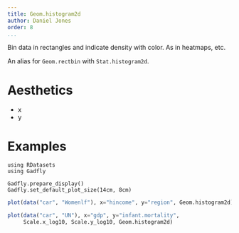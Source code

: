 ```yaml
---
title: Geom.histogram2d
author: Daniel Jones
order: 8
...
```



Bin data in rectangles and indicate density with color. As in heatmaps, etc.

An alias for `Geom.rectbin` with `Stat.histogram2d`.

# Aesthetics
  * x
  * y


# Examples


```{.julia hide="true" results="none"}
using RDatasets
using Gadfly

Gadfly.prepare_display()
Gadfly.set_default_plot_size(14cm, 8cm)
```


```julia
plot(data("car", "Womenlf"), x="hincome", y="region", Geom.histogram2d)
```


```julia
plot(data("car", "UN"), x="gdp", y="infant.mortality",
     Scale.x_log10, Scale.y_log10, Geom.histogram2d)
```


